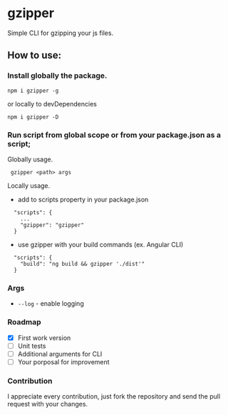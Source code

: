 # gzipper
Simple CLI for gzipping your js files.

## How to use:
### Install globally the package.

``` npm i gzipper -g ```

or locally to devDependencies

``` npm i gzipper -D ```

### Run script from global scope or from your package.json as a script;
Globally usage.

``` gzipper <path> args```

Locally usage.
* add to scripts property in your package.json

```
  "scripts": {
    ...
    "gzipper": "gzipper"
  }
```

* use gzipper with your build commands (ex. Angular CLI)
```
  "scripts": {
    "build": "ng build && gzipper './dist'"
  }
```

### Args
* ```--log``` - enable logging

### Roadmap
- [x] First work version
- [ ] Unit tests
- [ ] Additional arguments for CLI
- [ ] Your porposal for improvement

### Contribution
I appreciate every contribution, just fork the repository and send the pull request with your changes.
